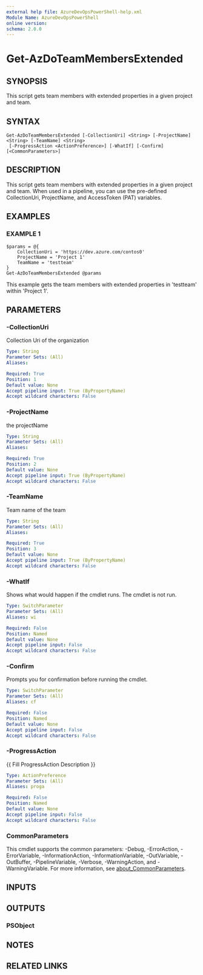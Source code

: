 ```yaml
---
external help file: AzureDevOpsPowerShell-help.xml
Module Name: AzureDevOpsPowerShell
online version:
schema: 2.0.0
---
```


# Get-AzDoTeamMembersExtended

## SYNOPSIS
This script gets team members with extended properties in a given project and team.

## SYNTAX

```
Get-AzDoTeamMembersExtended [-CollectionUri] <String> [-ProjectName] <String> [-TeamName] <String>
 [-ProgressAction <ActionPreference>] [-WhatIf] [-Confirm] [<CommonParameters>]
```

## DESCRIPTION
This script gets team members with extended properties in a given project and team.
When used in a pipeline, you can use the pre-defined CollectionUri, ProjectName, and AccessToken (PAT) variables.

## EXAMPLES

### EXAMPLE 1
```
$params = @{
    CollectionUri = 'https://dev.azure.com/contos0'
    ProjectName = 'Project 1'
    TeamName = 'testteam'
}
Get-AzDoTeamMembersExtended @params
```

This example gets the team members with extended properties in 'testteam' within 'Project 1'.

## PARAMETERS

### -CollectionUri
Collection Uri of the organization

```yaml
Type: String
Parameter Sets: (All)
Aliases:

Required: True
Position: 1
Default value: None
Accept pipeline input: True (ByPropertyName)
Accept wildcard characters: False
```

### -ProjectName
the projectName

```yaml
Type: String
Parameter Sets: (All)
Aliases:

Required: True
Position: 2
Default value: None
Accept pipeline input: True (ByPropertyName)
Accept wildcard characters: False
```

### -TeamName
Team name of the team

```yaml
Type: String
Parameter Sets: (All)
Aliases:

Required: True
Position: 3
Default value: None
Accept pipeline input: True (ByPropertyName)
Accept wildcard characters: False
```

### -WhatIf
Shows what would happen if the cmdlet runs.
The cmdlet is not run.

```yaml
Type: SwitchParameter
Parameter Sets: (All)
Aliases: wi

Required: False
Position: Named
Default value: None
Accept pipeline input: False
Accept wildcard characters: False
```

### -Confirm
Prompts you for confirmation before running the cmdlet.

```yaml
Type: SwitchParameter
Parameter Sets: (All)
Aliases: cf

Required: False
Position: Named
Default value: None
Accept pipeline input: False
Accept wildcard characters: False
```

### -ProgressAction
{{ Fill ProgressAction Description }}

```yaml
Type: ActionPreference
Parameter Sets: (All)
Aliases: proga

Required: False
Position: Named
Default value: None
Accept pipeline input: False
Accept wildcard characters: False
```

### CommonParameters
This cmdlet supports the common parameters: -Debug, -ErrorAction, -ErrorVariable, -InformationAction, -InformationVariable, -OutVariable, -OutBuffer, -PipelineVariable, -Verbose, -WarningAction, and -WarningVariable. For more information, see [about_CommonParameters](http://go.microsoft.com/fwlink/?LinkID=113216).

## INPUTS

## OUTPUTS

### PSObject
## NOTES

## RELATED LINKS
